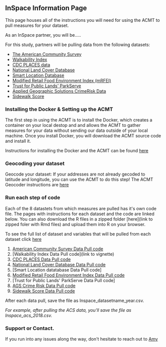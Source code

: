 ## InSpace Information Page

This page houses all of the instructions you will need for using the ACMT to pull measures for your dataset. 

As an InSpace partner, you will be..... 

For this study, partners will be pulling data from the following datasets: 
   -  [The American Community Survey](https://www.census.gov/programs-surveys/acs/about.html)
   -  [Walkability Index](https://www.epa.gov/smartgrowth/smart-location-mapping#walkability)
   -  [CDC PLACES data](https://www.cdc.gov/places/index.html)
   -  [National Land Cover Database](https://www.usgs.gov/centers/eros/science/national-land-cover-database)
   -  [Smart Location Database](https://www.epa.gov/smartgrowth/smart-location-mapping#SLD)
   -  [Modified Retail Food Environment Index (mRFEI)](https://www.cdc.gov/obesity/downloads/census-tract-level-state-maps-mrfei_TAG508.pdf)
   -  [Trust for Public Lands' ParkServe](https://www.tpl.org/parkserve)
   -  [Applied Geographic Solutions CrimeRisk Data](https://appliedgeographic.com/crimerisk/)
   -  [Sidewalk Score](https://journals.sagepub.com/doi/10.1177/0033354920968799)


### Installing the Docker & Setting up the ACMT

The first step in using the ACMT is to install the Docker, which creates a container on your local destop and and allows the ACMT to gather measures for your data without sending our data outside of your local machine. Once you install Docker, you will download the ACMT source code and install it. 

Instructions for installing the Docker and the ACMT can be found [here](https://aybloom.github.io/inspace/ACMT-setup-Inspace.html)

### Geocoding your dataset

Geocode your dataset: If your addresses are not already gecoded to latitude and longitude, you can use the ACMT to do this step! The ACMT Geocoder instructions are [here](https://aybloom.github.io/inspace/ACMT-geocoder.html)

### Run each step of code 

Each of the 8 datastets from which measures are pulled has it's own code file. The pages with instructions for each dataset and the code are linked below. You can also download the R files in a zipped folder [here](link to zipped foler with Rmd files) and upload them into R on your browser. 

To see the full list of dataset and variables that will be pulled from each dataset click [here](https://aybloom.github.io/inspace/InSPACE-Measures-list.html)

1. [American Community Survey Data Pull code](https://aybloom.github.io/inspace/ACS-Data-Pull.html)
2. [Walkability Index Data Pull code](link to vignette)
3. [CDC PLACES Data Pull code](https://aybloom.github.io/inspace/PLACES-data-pull.html)
4. [National Land Cover Database Data Pull code](https://aybloom.github.io/inspace/NLCD-data-pull.html)
5. [Smart Location datatabase Data Pull code]
6. [Modified Retail Food Environment Index Data Pull code](http://aybloom.github.io/inspace/mfrei-data-pull.html)
7. [Trust for Public Lands' ParkServe Data Pull code]
8. [AGS Crime Risk Data Pull code](http://aybloom.github.io/inspace/CrimeRisk-data-pull.html)
9. [Sidewalk Score Data Pull code](http://aybloom.github.io/inspace/Sidewalk-View.html)

After each data pull, save the file as Inspace_datasetname_year.csv.

*For example, after pulling the ACS data, you'll save the file as Inspace_acs_2018.csv.*

### Support or Contact. 

If you run into any issues along the way, don't hesitate to reach out to [Amy](mailto:aybloom@uw.edu)
